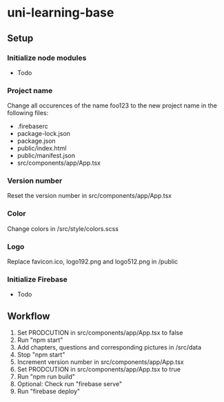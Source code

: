 # uni-learning-base

## Setup
### Initialize node modules
- Todo

### Project name
Change all occurences of the name foo123 to the new project name in the following files:
- .firebaserc
- package-lock.json
- package.json
- public/index.html
- public/manifest.json
- src/components/app/App.tsx

### Version number
Reset the version number in src/components/app/App.tsx

### Color
Change colors in /src/style/colors.scss

### Logo
Replace favicon.ico, logo192.png and logo512.png in /public

### Initialize Firebase
- Todo


## Workflow
1. Set PRODCUTION in src/components/app/App.tsx to false
2. Run "npm start"
3. Add chapters, questions and corresponding pictures in /src/data
4. Stop "npm start"
5. Increment version number in src/components/app/App.tsx
6. Set PRODCUTION in src/components/app/App.tsx to true
7. Run "npm run build"
8. Optional: Check run "firebase serve"
9. Run "firebase deploy"
